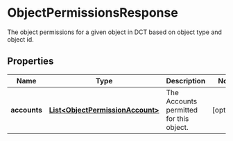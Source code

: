 

# ObjectPermissionsResponse

The object permissions for a given object in DCT based on object type and object id.

## Properties

| Name | Type | Description | Notes |
|------------ | ------------- | ------------- | -------------|
|**accounts** | [**List&lt;ObjectPermissionAccount&gt;**](ObjectPermissionAccount.md) | The Accounts permitted for this object. |  [optional] |



